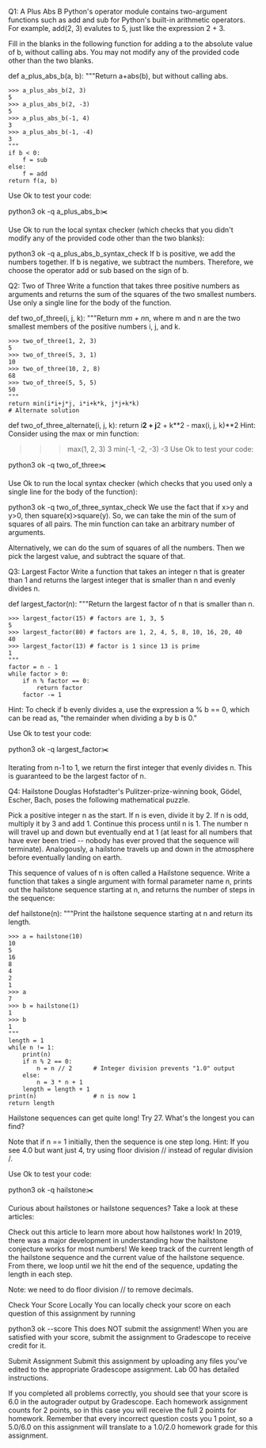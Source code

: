 Q1: A Plus Abs B
Python's operator module contains two-argument functions such as add and sub for Python's built-in arithmetic operators. For example, add(2, 3) evalutes to 5, just like the expression 2 + 3.

Fill in the blanks in the following function for adding a to the absolute value of b, without calling abs. You may not modify any of the provided code other than the two blanks.

def a_plus_abs_b(a, b):
    """Return a+abs(b), but without calling abs.

    >>> a_plus_abs_b(2, 3)
    5
    >>> a_plus_abs_b(2, -3)
    5
    >>> a_plus_abs_b(-1, 4)
    3
    >>> a_plus_abs_b(-1, -4)
    3
    """
    if b < 0:
        f = sub
    else:
        f = add
    return f(a, b)
Use Ok to test your code:

python3 ok -q a_plus_abs_b✂️

Use Ok to run the local syntax checker (which checks that you didn't modify any of the provided code other than the two blanks):

python3 ok -q a_plus_abs_b_syntax_check
If b is positive, we add the numbers together. If b is negative, we subtract the numbers. Therefore, we choose the operator add or sub based on the sign of b.

Q2: Two of Three
Write a function that takes three positive numbers as arguments and returns the sum of the squares of the two smallest numbers. Use only a single line for the body of the function.

def two_of_three(i, j, k):
    """Return m*m + n*n, where m and n are the two smallest members of the
    positive numbers i, j, and k.

    >>> two_of_three(1, 2, 3)
    5
    >>> two_of_three(5, 3, 1)
    10
    >>> two_of_three(10, 2, 8)
    68
    >>> two_of_three(5, 5, 5)
    50
    """
    return min(i*i+j*j, i*i+k*k, j*j+k*k)
    # Alternate solution
def two_of_three_alternate(i, j, k):
    return i**2 + j**2 + k**2 - max(i, j, k)**2
Hint: Consider using the max or min function:

>>> max(1, 2, 3)
3
>>> min(-1, -2, -3)
-3
Use Ok to test your code:

python3 ok -q two_of_three✂️

Use Ok to run the local syntax checker (which checks that you used only a single line for the body of the function):

python3 ok -q two_of_three_syntax_check
We use the fact that if x>y and y>0, then square(x)>square(y). So, we can take the min of the sum of squares of all pairs. The min function can take an arbitrary number of arguments.

Alternatively, we can do the sum of squares of all the numbers. Then we pick the largest value, and subtract the square of that.

Q3: Largest Factor
Write a function that takes an integer n that is greater than 1 and returns the largest integer that is smaller than n and evenly divides n.

def largest_factor(n):
    """Return the largest factor of n that is smaller than n.

    >>> largest_factor(15) # factors are 1, 3, 5
    5
    >>> largest_factor(80) # factors are 1, 2, 4, 5, 8, 10, 16, 20, 40
    40
    >>> largest_factor(13) # factor is 1 since 13 is prime
    1
    """
    factor = n - 1
    while factor > 0:
        if n % factor == 0:
            return factor
        factor -= 1
Hint: To check if b evenly divides a, use the expression a % b == 0, which can be read as, "the remainder when dividing a by b is 0."

Use Ok to test your code:

python3 ok -q largest_factor✂️

Iterating from n-1 to 1, we return the first integer that evenly divides n. This is guaranteed to be the largest factor of n.

Q4: Hailstone
Douglas Hofstadter's Pulitzer-prize-winning book, Gödel, Escher, Bach, poses the following mathematical puzzle.

Pick a positive integer n as the start.
If n is even, divide it by 2.
If n is odd, multiply it by 3 and add 1.
Continue this process until n is 1.
The number n will travel up and down but eventually end at 1 (at least for all numbers that have ever been tried -- nobody has ever proved that the sequence will terminate). Analogously, a hailstone travels up and down in the atmosphere before eventually landing on earth.

This sequence of values of n is often called a Hailstone sequence. Write a function that takes a single argument with formal parameter name n, prints out the hailstone sequence starting at n, and returns the number of steps in the sequence:

def hailstone(n):
    """Print the hailstone sequence starting at n and return its
    length.

    >>> a = hailstone(10)
    10
    5
    16
    8
    4
    2
    1
    >>> a
    7
    >>> b = hailstone(1)
    1
    >>> b
    1
    """
    length = 1
    while n != 1:
        print(n)
        if n % 2 == 0:
            n = n // 2      # Integer division prevents "1.0" output
        else:
            n = 3 * n + 1
        length = length + 1
    print(n)                # n is now 1
    return length
Hailstone sequences can get quite long! Try 27. What's the longest you can find?

Note that if n == 1 initially, then the sequence is one step long.
Hint: If you see 4.0 but want just 4, try using floor division // instead of regular division /.

Use Ok to test your code:

python3 ok -q hailstone✂️

Curious about hailstones or hailstone sequences? Take a look at these articles:

Check out this article to learn more about how hailstones work!
In 2019, there was a major development in understanding how the hailstone conjecture works for most numbers!
We keep track of the current length of the hailstone sequence and the current value of the hailstone sequence. From there, we loop until we hit the end of the sequence, updating the length in each step.

Note: we need to do floor division // to remove decimals.

Check Your Score Locally
You can locally check your score on each question of this assignment by running

python3 ok --score
This does NOT submit the assignment! When you are satisfied with your score, submit the assignment to Gradescope to receive credit for it.

Submit Assignment
Submit this assignment by uploading any files you've edited to the appropriate Gradescope assignment. Lab 00 has detailed instructions.

If you completed all problems correctly, you should see that your score is 6.0 in the autograder output by Gradescope. Each homework assignment counts for 2 points, so in this case you will receive the full 2 points for homework. Remember that every incorrect question costs you 1 point, so a 5.0/6.0 on this assignment will translate to a 1.0/2.0 homework grade for this assignment.